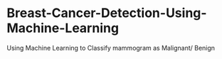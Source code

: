 # Breast-Cancer-Detection-Using-Machine-Learning
Using Machine Learning to Classify mammogram as Malignant/ Benign
